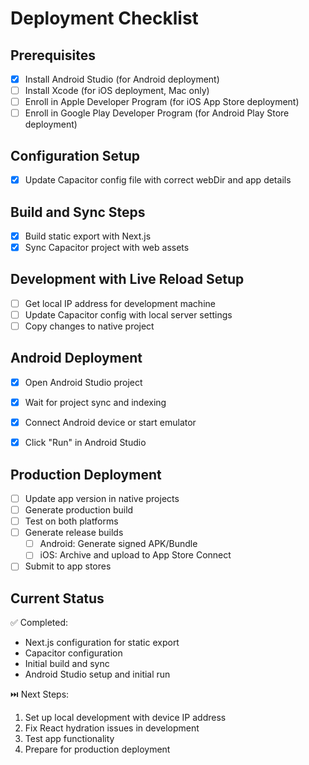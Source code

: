 # Deployment Checklist

## Prerequisites
- [x] Install Android Studio (for Android deployment)
- [ ] Install Xcode (for iOS deployment, Mac only)
- [ ] Enroll in Apple Developer Program (for iOS App Store deployment)
- [ ] Enroll in Google Play Developer Program (for Android Play Store deployment)

## Configuration Setup
- [x] Update Capacitor config file with correct webDir and app details

## Build and Sync Steps
- [x] Build static export with Next.js
- [x] Sync Capacitor project with web assets

## Development with Live Reload Setup
- [ ] Get local IP address for development machine
- [ ] Update Capacitor config with local server settings
- [ ] Copy changes to native project

## Android Deployment
- [x] Open Android Studio project
- [x] Wait for project sync and indexing
- [x] Connect Android device or start emulator
- [x] Click "Run" in Android Studio


## Production Deployment
- [ ] Update app version in native projects
- [ ] Generate production build
- [ ] Test on both platforms
- [ ] Generate release builds
  - [ ] Android: Generate signed APK/Bundle
  - [ ] iOS: Archive and upload to App Store Connect
- [ ] Submit to app stores

## Current Status
✅ Completed:
- Next.js configuration for static export
- Capacitor configuration
- Initial build and sync
- Android Studio setup and initial run

⏭️ Next Steps:
1. Set up local development with device IP address
2. Fix React hydration issues in development
3. Test app functionality
4. Prepare for production deployment 